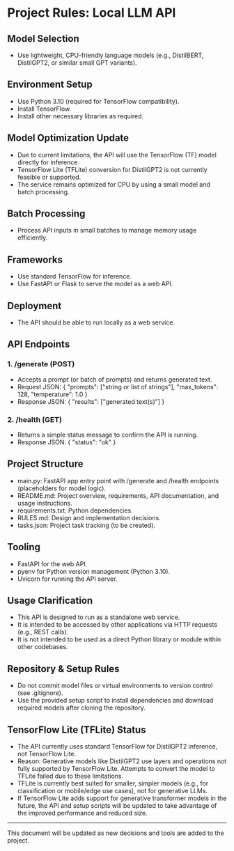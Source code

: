 # Project Rules: Local LLM API

## Model Selection
- Use lightweight, CPU-friendly language models (e.g., DistilBERT, DistilGPT2, or similar small GPT variants).

## Environment Setup
- Use Python 3.10 (required for TensorFlow compatibility).
- Install TensorFlow.
- Install other necessary libraries as required.

## Model Optimization Update
- Due to current limitations, the API will use the TensorFlow (TF) model directly for inference.
- TensorFlow Lite (TFLite) conversion for DistilGPT2 is not currently feasible or supported.
- The service remains optimized for CPU by using a small model and batch processing.

## Batch Processing
- Process API inputs in small batches to manage memory usage efficiently.

## Frameworks
- Use standard TensorFlow for inference.
- Use FastAPI or Flask to serve the model as a web API.

## Deployment
- The API should be able to run locally as a web service.

## API Endpoints

### 1. /generate (POST)
- Accepts a prompt (or batch of prompts) and returns generated text.
- Request JSON:
  {
    "prompts": ["string or list of strings"],
    "max_tokens": 128,
    "temperature": 1.0
  }
- Response JSON:
  {
    "results": ["generated text(s)"]
  }

### 2. /health (GET)
- Returns a simple status message to confirm the API is running.
- Response JSON:
  {
    "status": "ok"
  }

## Project Structure
- main.py: FastAPI app entry point with /generate and /health endpoints (placeholders for model logic).
- README.md: Project overview, requirements, API documentation, and usage instructions.
- requirements.txt: Python dependencies.
- RULES.md: Design and implementation decisions.
- tasks.json: Project task tracking (to be created).

## Tooling
- FastAPI for the web API.
- pyenv for Python version management (Python 3.10).
- Uvicorn for running the API server.

## Usage Clarification
- This API is designed to run as a standalone web service.
- It is intended to be accessed by other applications via HTTP requests (e.g., REST calls).
- It is not intended to be used as a direct Python library or module within other codebases.

## Repository & Setup Rules
- Do not commit model files or virtual environments to version control (see .gitignore).
- Use the provided setup script to install dependencies and download required models after cloning the repository.

## TensorFlow Lite (TFLite) Status
- The API currently uses standard TensorFlow for DistilGPT2 inference, not TensorFlow Lite.
- Reason: Generative models like DistilGPT2 use layers and operations not fully supported by TensorFlow Lite. Attempts to convert the model to TFLite failed due to these limitations.
- TFLite is currently best suited for smaller, simpler models (e.g., for classification or mobile/edge use cases), not for generative LLMs.
- If TensorFlow Lite adds support for generative transformer models in the future, the API and setup scripts will be updated to take advantage of the improved performance and reduced size.

---
This document will be updated as new decisions and tools are added to the project. 